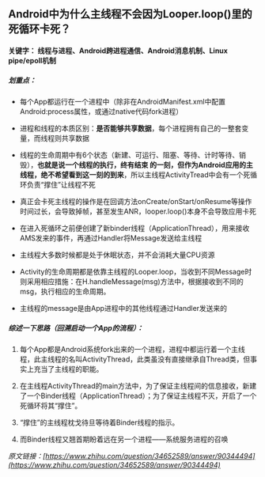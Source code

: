 ## Android中为什么主线程不会因为Looper.loop()里的死循环卡死？

#### 关键字： 线程与进程、Android跨进程通信、Android消息机制、Linux pipe/epoll机制

##### 划重点：

- 每个App都运行在一个进程中（除非在AndroidManifest.xml中配置Android:process属性，或通过native代码fork进程）

- 进程和线程的本质区别：**是否能够共享数据**，每个进程拥有自己的一整套变量，而线程则共享数据

- 线程的生命周期中有6个状态（新建、可运行、阻塞、等待、计时等待、销毁），**也就是说一个线程的执行，终有结束
的一刻，但作为Android应用的主线程，绝不希望看到这一刻的到来**，所以主线程ActivityTread中会有一个死循环负责“撑住”让线程不死

- 真正会卡死主线程的操作是在回调方法onCreate/onStart/onResume等操作时间过长，会导致掉帧，甚至发生ANR，looper.loop()本身不会导致应用卡死

- 在进入死循环之前便创建了新binder线程（ApplicationThread），用来接收AMS发来的事件，再通过Handler将Message发送给主线程

- 主线程大多数时候都是处于休眠状态，并不会消耗大量CPU资源

- Activity的生命周期都是依靠主线程的Looper.loop，当收到不同Message时则采用相应措施：在H.handleMessage(msg)方法中，根据接收到不同的msg，执行相应的生命周期。

- 主线程的message是由App进程中的其他线程通过Handler发送来的

##### 综述一下思路（回溯启动一个App的流程）：

1.  每个App都是Android系统fork出来的一个进程，进程中都运行着一个主线程，此主线程的名叫ActivityThread，此类虽没有直接继承自Thread类，但事实上充当了主线程的职能。

2. 在主线程ActivityThread的main方法中，为了保证主线程间的信息接收，新建了一个Binder线程（ApplicationThread）；为了保证主线程不灭，开启了一个死循环将其“撑住”。

3. “撑住”的主线程枕戈待旦等待着Binder线程的指示。

4. 而Binder线程又翘首期盼着远在另一个进程——系统服务进程的召唤


_原文链接：[https://www.zhihu.com/question/34652589/answer/90344494](https://www.zhihu.com/question/34652589/answer/90344494)_